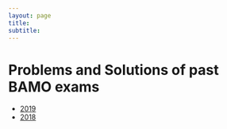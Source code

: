 ```yaml
---
layout: page
title: 
subtitle: 
---
```


# Problems and Solutions of past BAMO exams

* [2019](bamo2019examsol.pdf)
* [2018](BAMO2018ProblemsAndSolutions.pdf)
